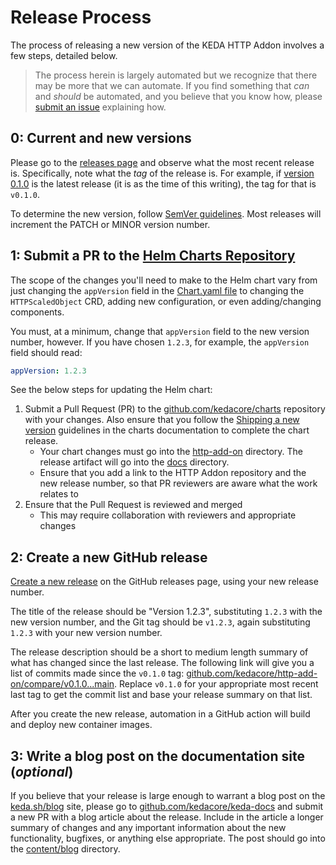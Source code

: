 # Release Process

The process of releasing a new version of the KEDA HTTP Addon involves a few steps, detailed below.

>The process herein is largely automated but we recognize that there may be more that we can automate. If you find something that _can_ and _should_ be automated, and you believe that you know how, please [submit an issue](https://github.com/kedacore/http-add-on/issues/new?assignees=&labels=needs-discussion%2Cfeature-request&template=Feature_request.md) explaining how.

## 0: Current and new versions

Please go to the [releases page](https://github.com/kedacore/http-add-on/releases) and observe what the most recent release is. Specifically, note what the _tag_ of the release is. For example, if [version 0.1.0](https://github.com/kedacore/http-add-on/releases/tag/v0.1.0) is the latest release (it is as the time of this writing), the tag for that is `v0.1.0`.

To determine the new version, follow [SemVer guidelines](https://semver.org). Most releases will increment the PATCH or MINOR version number.

## 1: Submit a PR to the [Helm Charts Repository](https://github.com/kedacore/charts)

The scope of the changes you'll need to make to the Helm chart vary from just changing the `appVersion` field in the [Chart.yaml file](https://github.com/kedacore/charts/blob/master/http-add-on/Chart.yaml) to changing the `HTTPScaledObject` CRD, adding new configuration, or even adding/changing components.

You must, at a minimum, change that `appVersion` field to the new version number, however. If you have chosen `1.2.3`, for example, the `appVersion` field should read:

```yaml
appVersion: 1.2.3
```

See the below steps for updating the Helm chart:

1. Submit a Pull Request (PR) to the [github.com/kedacore/charts](https://github.com/kedacore/charts) repository with your changes. Also ensure that you follow the [Shipping a new version](https://github.com/kedacore/charts/blob/master/CONTRIBUTING.md#shipping-a-new-version) guidelines in the charts documentation to complete the chart release.
   - Your chart changes must go into the [http-add-on](https://github.com/kedacore/charts/tree/master/http-add-on) directory. The release artifact will go into the [docs](https://github.com/kedacore/charts/tree/master/docs) directory.
   - Ensure that you add a link to the HTTP Addon repository and the new release number, so that PR reviewers are aware what the work relates to
2. Ensure that the Pull Request is reviewed and merged
    - This may require collaboration with reviewers and appropriate changes

## 2: Create a new GitHub release

[Create a new release](https://github.com/kedacore/http-add-on/releases/new) on the GitHub releases page, using your new release number.

The title of the release should be "Version 1.2.3", substituting `1.2.3` with the new version number, and the Git tag should be `v1.2.3`, again substituting `1.2.3` with your new version number.

The release description should be a short to medium length summary of what has changed since the last release. The following link will give you a list of commits made since the `v0.1.0` tag: [github.com/kedacore/http-add-on/compare/v0.1.0...main](https://github.com/kedacore/http-add-on/compare/v0.1.0...main). Replace `v0.1.0` for your appropriate most recent last tag to get the commit list and base your release summary on that list.

After you create the new release, automation in a GitHub action will build and deploy new container images.

## 3: Write a blog post on the documentation site (_optional_)

If you believe that your release is large enough to warrant a blog post on the [keda.sh/blog](https://keda.sh/blog/) site, please go to [github.com/kedacore/keda-docs](https://github.com/kedacore/keda-docs) and submit a new PR with a blog article about the release. Include in the article a longer summary of changes and any important information about the new functionality, bugfixes, or anything else appropriate. The post should go into the [content/blog](https://github.com/kedacore/keda-docs/tree/master/content/blog) directory.
